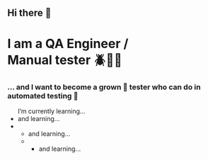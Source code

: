 ## Hi there 👋
<h1 background="lightblue">I am a QA Engineer /<br>Manual tester 🪲🔨🐥</h1>

<h3>... and I want to become a grown 🥸 tester who can do in automated testing 🥋</h3>

<ul>I’m currently learning...
  <li>and learning...</li>
  <li>
    <ul>
      <li>and learning...</li>
      <li>
      <ul>
        <li>and learning...</li>
      </ul>
  </li>
    </ul>
  </li>
</ul>
<!--
**Panteley3Z/Panteley3Z** is a ✨ _special_ ✨ repository because its `README.md` (this file) appears on your GitHub profile.

Here are some ideas to get you started:

- 🔭 I’m currently working on ...
- 🌱 I’m currently learning ...
- 👯 I’m looking to collaborate on ...
- 🤔 I’m looking for help with ...
- 💬 Ask me about ...
- 📫 How to reach me: ...
- 😄 Pronouns: ...
- ⚡ Fun fact: ...
-->
